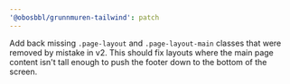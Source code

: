 ```yaml
---
'@obosbbl/grunnmuren-tailwind': patch
---
```


Add back missing `.page-layout` and `.page-layout-main` classes that were removed by mistake in v2.
This should fix layouts where the main page content isn't tall enough to push the footer down to the bottom
of the screen.

